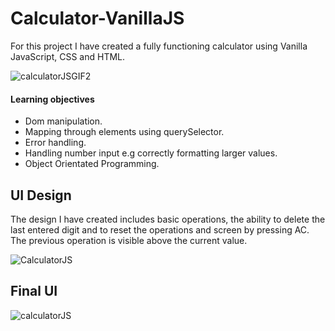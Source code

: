 # Calculator-VanillaJS

For this project I have created a fully functioning calculator using Vanilla JavaScript, CSS and HTML.

![calculatorJSGIF2](https://user-images.githubusercontent.com/75075773/133335930-26b7c9c6-af36-42b5-a172-80bdf80bb5cf.gif)



#### Learning objectives

* Dom manipulation.
* Mapping through elements using querySelector.
* Error handling.
* Handling number input e.g correctly formatting larger values.
* Object Orientated Programming.

## UI Design 

The design I have created includes basic operations, the ability to delete the last entered digit and to reset the operations and screen by pressing AC. The previous operation is visible above the current value.

![CalculatorJS](https://user-images.githubusercontent.com/75075773/132875307-c15c6339-ee3b-4add-a3d5-c2802ffbddee.png)

## Final UI 

![calculatorJS](https://user-images.githubusercontent.com/75075773/132984988-6dfdd1cf-8fd1-4e08-b034-fee2e82b25b2.png)

